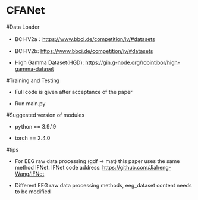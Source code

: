 # CFANet
#Data Loader

* BCI-IV2a：https://www.bbci.de/competition/iv/#datasets

* BCI-IV2b: https://www.bbci.de/competition/iv/#datasets

* High Gamma Dataset(HGD): https://gin.g-node.org/robintibor/high-gamma-dataset
  
#Training and Testing
* Full code is given after acceptance of the paper

* Run main.py

#Suggested version of modules

* python == 3.9.19

* torch ==  2.4.0

#tips

* For EEG raw data processing (gdf -> mat) this paper uses the same method IFNet. IFNet code address: https://github.com/Jiaheng-Wang/IFNet
  
* Different EEG raw data processing methods, eeg_dataset content needs to be modified